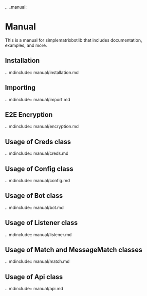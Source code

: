 .. _manual:

# Manual

This is a manual for simplematrixbotlib that includes documentation, examples, and more.

## Installation

.. mdinclude:: manual/installation.md

## Importing

.. mdinclude:: manual/import.md

## E2E Encryption

.. mdinclude:: manual/encryption.md

## Usage of Creds class

.. mdinclude:: manual/creds.md

## Usage of Config class

.. mdinclude:: manual/config.md

## Usage of Bot class

.. mdinclude:: manual/bot.md

## Usage of Listener class

.. mdinclude:: manual/listener.md

## Usage of Match and MessageMatch classes

.. mdinclude:: manual/match.md

## Usage of Api class

.. mdinclude:: manual/api.md
